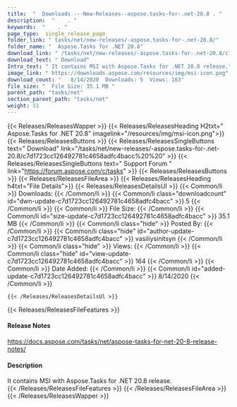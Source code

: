 ```yaml
---
title:  "  Downloads ---New-Releases--aspose.tasks-for-.net-20.8 . " 
description:  "    . " 
keywords:  "    . " 
page_type:  single_release_page
folder_link: " tasks/net/new-releases/-aspose.tasks-for-.net-20.8/"
folder_name: "  Aspose.Tasks for .NET 20.8"
download_link: " /tasks/net/new-releases/-aspose.tasks-for-.net-20.8/c7d1723cc126492781c4658adfc4bacc"
download_text: " Download"
Intro_text: " It contains MSI with Aspose.Tasks for .NET 20.8 release."
image_link: " https://downloads.aspose.com/resources/img/msi-icon.png"
download_count: "   8/14/2020  Downloads: 5  Views: 163"
file_size: "  File Size: 35.1 MB "
parent_path: "tasks/net"
section_parent_path: "tasks/net"
weight: 51 
---
```


{{< Releases/ReleasesWapper >}}
  {{< Releases/ReleasesHeading H2txt="  Aspose.Tasks for .NET 20.8" imagelink="/resources/img/msi-icon.png">}}
  {{< Releases/ReleasesButtons >}}
    {{< Releases/ReleasesSingleButtons text=" Download" link="/tasks/net/new-releases/-aspose.tasks-for-.net-20.8/c7d1723cc126492781c4658adfc4bacc%20%20" >}}
    {{< Releases/ReleasesSingleButtons text=" Support Forum " link="https://forum.aspose.com/c/tasks" >}}
  {{< Releases/ReleasesButtons >}}
  {{< Releases/ReleasesFileArea >}}
    {{< Releases/ReleasesHeading h4txt="File Details">}}
    {{< Releases/ReleasesDetailsUl >}}
            {{< Common/li  >}} Downloads: {{< /Common/li >}} 
      {{< Common/li class="downloadcount" id="dwn-update-c7d1723cc126492781c4658adfc4bacc" >}} 5 {{< /Common/li >}} 
      {{< Common/li  >}} File Size: {{< /Common/li >}} 
      {{< Common/li id="size-update-c7d1723cc126492781c4658adfc4bacc" >}} 35.1 MB {{< /Common/li >}} 
      {{< Common/li  class="hide" >}} Posted By: {{< /Common/li >}} 
      {{< Common/li class="hide" id="author-update-c7d1723cc126492781c4658adfc4bacc" >}} vasiliysinitsyn {{< /Common/li >}} 
      {{< Common/li class="hide"  >}} Views: {{< /Common/li >}} 
      {{< Common/li class="hide" id="view-update-c7d1723cc126492781c4658adfc4bacc" >}} 164 {{< /Common/li >}} 
      {{< Common/li  >}} Date Added: {{< /Common/li >}} 
      {{< Common/li id="added-update-c7d1723cc126492781c4658adfc4bacc" >}} 8/14/2020 {{< /Common/li >}} 

    {{< /Releases/ReleasesDetailsUl >}}

  {{< Releases/ReleasesFileFeatures >}}
      <h4>Release Notes</h4><div><a href="https://docs.aspose.com/tasks/net/aspose-tasks-for-net-20-8-release-notes/">https://docs.aspose.com/tasks/net/aspose-tasks-for-net-20-8-release-notes/</a></div><h4>Description</h4><div class="HTMLDescription">It contains MSI with Aspose.Tasks for .NET 20.8 release.</div>
  {{< /Releases/ReleasesFileFeatures >}}
 {{< /Releases/ReleasesFileArea >}}
{{< /Releases/ReleasesWapper >}}


